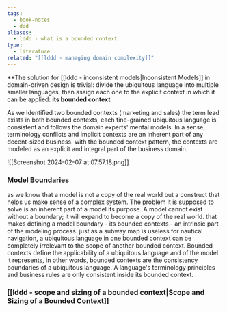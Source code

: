 ```yaml
---
tags:
  - book-notes
  - ddd
aliases:
  - lddd - what is a bounded context
type:
  - literature
related: "[[lddd - managing domain complexity]]"
---
```


**The solution for [[lddd - inconsistent models|Inconsistent Models]] in domain-driven design is trivial: divide the ubiquitous language into multiple smaller languages, then assign each one to the explicit context in which it can be applied: **its bounded context**

As we Identified two bounded contexts (marketing and sales) the term lead exists in both bounded contexts, each fine-grained ubiquitous language is consistent and follows the domain experts' mental models.
In a sense, terminology conflicts and implicit contexts are an inherent part of any decent-sized business. with the bounded context pattern, the contexts are modeled as an explicit and integral part of the business domain.

![[Screenshot 2024-02-07 at 07.57.18.png]]

### Model Boundaries

as we know that a model is not a copy of the real world but a construct that helps us make sense of a complex system. The problem it is supposed to solve is an inherent part of a model its purpose. A model cannot exist without a boundary; it will expand to become a copy of the real world. that makes defining a model boundary - its bounded contexts - an intrinsic part of the modeling process. 
just as a subway map is useless for nautical navigation, a ubiquitous language in one bounded context can be completely irrelevant to the scope of another bounded context.
Bounded contexts define the applicability of a ubiquitous language and of the model it represents, in other words, bounded contexts are the consistency boundaries of a ubiquitous language. A language's terminology principles and business rules are only consistent inside its bounded context.

### [[lddd - scope and sizing of a bounded context|Scope and Sizing of a Bounded Context]]
